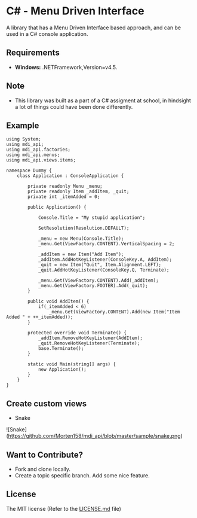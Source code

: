 # C# - Menu Driven Interface
A library that has a Menu Driven Interface based approach, and can be used in a C# console application.

## Requirements

- **Windows:** .NETFramework,Version=v4.5.

## Note

- This library was built as a part of a C# assigment at school, in hindsight a lot of things could have been done
differently.

## Example
    using System;
    using mdi_api;
    using mdi_api.factories;
    using mdi_api.menus;
    using mdi_api.views.items;

    namespace Dummy {
        class Application : ConsoleApplication {

            private readonly Menu _menu;
            private readonly Item _addItem, _quit;
            private int _itemAdded = 0;

            public Application() {

                Console.Title = "My stupid application";
            
                SetResolution(Resolution.DEFAULT);

                _menu = new Menu(Console.Title);
                _menu.Get(ViewFactory.CONTENT).VerticalSpacing = 2;

                _addItem = new Item("Add Item");
                _addItem.AddHotKeyListener(ConsoleKey.A, AddItem);
                _quit = new Item("Quit", Item.Alignment.LEFT);
                _quit.AddHotKeyListener(ConsoleKey.Q, Terminate);

                _menu.Get(ViewFactory.CONTENT).Add(_addItem);
                _menu.Get(ViewFactory.FOOTER).Add(_quit);
            }

            public void AddItem() {
                if(_itemAdded < 6)
                    _menu.Get(ViewFactory.CONTENT).Add(new Item("Item Added " + ++_itemAdded));
            }

            protected override void Terminate() {
                _addItem.RemoveHotKeyListener(AddItem);
                _quit.RemoveHotKeyListener(Terminate);
                base.Terminate();
            }

            static void Main(string[] args) {
                new Application();
            }
        }
    }

## Create custom views

- Snake

![Snake] (https://github.com/Morten158/mdi_api/blob/master/sample/snake.png)

## Want to Contribute?

- Fork and clone locally.
- Create a topic specific branch. Add some nice feature.

## License

The MIT license (Refer to the [LICENSE.md][license] file)

 [license]: https://github.com/Morten158/mdi_api/blob/master/LICENSE.md
